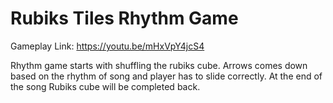 # Rubiks Tiles Rhythm Game

  Gameplay Link: https://youtu.be/mHxVpY4jcS4
  
  Rhythm game starts with shuffling the rubiks cube. Arrows comes down based on the rhythm of song and player has to slide correctly.
  At the end of the song Rubiks cube will be completed back.
